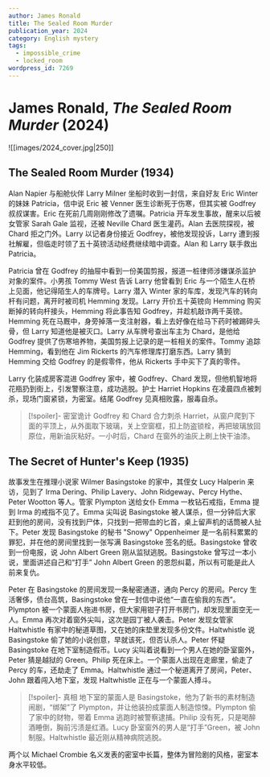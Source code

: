 ```yaml
---
author: James Ronald
title: The Sealed Room Murder
publication_year: 2024
category: English mystery
tags:
  - impossible_crime
  - locked_room
wordpress_id: 7269
---
```


# James Ronald, <i>The Sealed Room Murder</i> (2024)

![[images/2024_cover.jpg|250]]

## The Sealed Room Murder (1934)

Alan Napier 与船舱伙伴 Larry Milner 坐船时收到一封信，来自好友 Eric Winter 的妹妹 Patricia，信中说 Eric 被 Venner 医生诊断死于伤寒，但其实被 Godfrey 叔叔谋害。Eric 在死前几周刚刚修改了遗嘱。Patricia 开车发生事故，醒来以后被女管家 Sarah Gale 监视，还被 Neville Chard 医生灌药。Alan 去医院探视，被 Chard 拒之门外。Larry 以记者身份接近 Godfrey，被他发现投诉，Larry 遭到报社解雇，但临走时领了五十英镑活动经费继续暗中调查。Alan 和 Larry 联手救出 Patricia。

Patricia 曾在 Godfrey 的抽屉中看到一份美国剪报，报道一桩律师涉嫌谋杀监护对象的案件。小男孩 Tommy West 告诉 Larry 他曾看到 Eric 与一个陌生人在桥上见面，他记得陌生人的车牌号。Larry 潜入 Winter 家的车库，发现汽车的转向杆有问题，离开时被司机 Hemming 发现。Larry 开价五十英镑向 Hemming 购买断掉的转向杆接头，Hemming 将此事告知 Godfrey，并趁机敲诈两千英镑。Hemming 死在马厩中，身旁掉落一支注射器，看上去好像在给马下药时被踢碎头骨，但 Larry 知道他是被灭口。Larry 从车牌号查出车主为 Chard，是他给 Godfrey 提供了伤寒培养物，美国剪报上记录的是一桩相关的案件。Tommy 追踪 Hemming，看到他在 Jim Rickerts 的汽车修理库打磨东西。Larry 猜到 Hemming 交给 Godfrey 的是假零件，他从 Rickerts 手中买下了真的零件。

Larry 化装成房客混进 Godfrey 家中，被 Godfrey、Chard 发现，但他机智地将花瓶扔到街上，引发警察注意，成功逃脱。护士 Harriet Hopkins 在凌晨四点被刺杀，现场门窗紧锁，为密室。结尾 Godfrey 见真相败露，服毒自杀。

> [!spoiler]- 密室诡计
> Godfrey 和 Chard 合力刺杀 Harriet，从窗户爬到下面的平顶上，从外面取下玻璃，关上空窗框，扣上防盗锁栓，再把玻璃放回原位，用新油灰粘好。一小时后，Chard 在窗外的油灰上刷上快干油漆。

## The Secret of Hunter's Keep (1935)

故事发生在推理小说家 Wilmer Basingstoke 的家中，其侄女 Lucy Halperin 来访，见到了 Irma Dering、Philip Lavery、John Ridgeway、Percy Hythe、Peter Wootton 等人。管家 Plympton 送给女仆 Emma 一枚钻石戒指，Emma 提到 Irma 的戒指不见了。Emma 尖叫说 Basingstoke 被人谋杀，但一分钟后大家赶到他的房间，没有找到尸体，只找到一把带血的匕首，桌上留声机的话筒被人扯下。Peter 发现 Basingstoke 的秘书 "Snowy" Oppenheimer 是一名前科累累的罪犯，并在他的房间里找到一张写满 Basingstoke 签名的纸。Basingstoke 曾收到一份电报，说 John Albert Green 刚从监狱逃脱。Basingstoke 曾写过一本小说，里面讲述自己和“打手” John Albert Green 的恩怨纠葛，所以有可能是此人前来复仇。

Peter 在 Basingstoke 的房间发现一条秘密通道，通向 Percy 的房间。Percy 生活奢侈，债台高筑，Basingstoke 曾在一封信中说他“一直在偷我的东西”。Plympton 被一个蒙面人拖进书房，但大家用钳子打开书房门，却发现里面空无一人。Emma 再次对着窗外尖叫，这次是园丁被人袭击。Peter 发现女管家 Haltwhistle 有家中的秘道草图，又在她的床垫里发现多份文件。Haltwhistle 说 Basingstoke 偷了她的小说创意，早就该死，但否认杀人。Peter 怀疑 Basingstoke 在地下室制造假币。Lucy 尖叫着说看到一个男人在她的卧室窗外，Peter 猜是越狱的 Green。Philip 死在床上。一个蒙面人出现在走廊里，偷走了 Percy 的车，还劫走了 Emma。Haltwhistle 通过一个秘道离开了房间，Peter、John 跟着闯入地下室，发现 Haltwhistle 正在与一个蒙面人搏斗。

> [!spoiler]- 真相
> 地下室的蒙面人是 Basingstoke，他为了新书的素材制造闹剧，“绑架”了 Plympton，并让他装扮成蒙面人制造惊悚。Plympton 偷了家中的财物，带着 Emma 逃跑时被警察逮捕。Philip 没有死，只是喝醉酒睡倒，胸前污渍是红酒。Lucy 卧室窗外的男人是“打手”Green，被 John 制服。Haltwhistle 最近刚从精神病院逃脱。

两个以 Michael Crombie 名义发表的密室中长篇，整体为冒险剧的风格，密室本身水平较低。